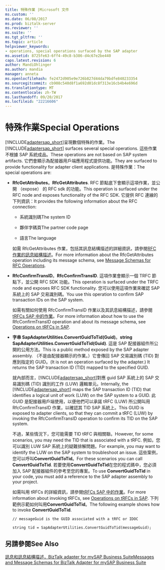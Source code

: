 ```yaml
---
title: 特殊作業 |Microsoft 文件
ms.custom: ''
ms.date: 06/08/2017
ms.prod: biztalk-server
ms.reviewer: ''
ms.suite: ''
ms.tgt_pltfrm: ''
ms.topic: article
helpviewer_keywords:
- operations, special operations surfaced by the SAP adapter
ms.assetid: 8725fe63-6ff4-49c8-b386-d4c67e2be440
caps.latest.revision: 6
author: MandiOhlinger
ms.author: mandia
manager: anneta
ms.openlocfilehash: fe2472d905e9e726b827d44da79bdfe840233354
ms.sourcegitcommit: cb908c540d8f1a692d01dc8f313e16cb4b4e696d
ms.translationtype: MT
ms.contentlocale: zh-TW
ms.lasthandoff: 09/20/2017
ms.locfileid: "22216606"
---
```

# <a name="special-operations"></a><span data-ttu-id="cb248-102">特殊作業</span><span class="sxs-lookup"><span data-stu-id="cb248-102">Special Operations</span></span>
<span data-ttu-id="cb248-103">[!INCLUDE[adaptersap_short](../../includes/adaptersap-short-md.md)]呈現數個特殊的作業。</span><span class="sxs-lookup"><span data-stu-id="cb248-103">The [!INCLUDE[adaptersap_short](../../includes/adaptersap-short-md.md)] surfaces several special operations.</span></span> <span data-ttu-id="cb248-104">這些作業不根據 SAP 系統成品。</span><span class="sxs-lookup"><span data-stu-id="cb248-104">These operations are not based on SAP system artifacts.</span></span> <span data-ttu-id="cb248-105">它們會顯示為配接器用戶端應用程式提供功能。</span><span class="sxs-lookup"><span data-stu-id="cb248-105">They are surfaced to provide functionality for adapter client applications.</span></span> <span data-ttu-id="cb248-106">是特殊作業：</span><span class="sxs-lookup"><span data-stu-id="cb248-106">The special operations are:</span></span>  
  
-   <span data-ttu-id="cb248-107">**RfcGetAttributes**。</span><span class="sxs-lookup"><span data-stu-id="cb248-107">**RfcGetAttributes**.</span></span> <span data-ttu-id="cb248-108">RFC 節點底下會顯示這項作業，並公開 （expose） 的 RFC sdk 的功能。</span><span class="sxs-lookup"><span data-stu-id="cb248-108">This operation is surfaced under the RFC node and exposes functionality of the RFC SDK.</span></span> <span data-ttu-id="cb248-109">它提供 RFC 連線的下列資訊：</span><span class="sxs-lookup"><span data-stu-id="cb248-109">It provides the following information about the RFC connection:</span></span>  
  
    -   <span data-ttu-id="cb248-110">系統識別碼</span><span class="sxs-lookup"><span data-stu-id="cb248-110">The system ID</span></span>  
  
    -   <span data-ttu-id="cb248-111">夥伴字碼頁</span><span class="sxs-lookup"><span data-stu-id="cb248-111">The partner code page</span></span>  
  
    -   <span data-ttu-id="cb248-112">語言</span><span class="sxs-lookup"><span data-stu-id="cb248-112">The language</span></span>  
  
     <span data-ttu-id="cb248-113">如需 RfcGetAttributes 作業，包括其訊息結構描述的詳細資訊，請參閱[RFC 作業的訊息結構描述](../../adapters-and-accelerators/adapter-sap/message-schemas-for-rfc-operations.md)。</span><span class="sxs-lookup"><span data-stu-id="cb248-113">For more information about the RfcGetAttributes operation including its message schema, see [Message Schemas for RFC Operations](../../adapters-and-accelerators/adapter-sap/message-schemas-for-rfc-operations.md).</span></span>  
  
-   <span data-ttu-id="cb248-114">**RfcConfirmTransID**。</span><span class="sxs-lookup"><span data-stu-id="cb248-114">**RfcConfirmTransID**.</span></span> <span data-ttu-id="cb248-115">這項作業會顯示一個 TRFC 節點下，並公開 RFC SDK 功能。</span><span class="sxs-lookup"><span data-stu-id="cb248-115">This operation is surfaced under the TRFC node and exposes RFC SDK functionality.</span></span> <span data-ttu-id="cb248-116">您可以使用這項作業來確認 SAP 系統上的 SAP 交易識別碼。</span><span class="sxs-lookup"><span data-stu-id="cb248-116">You use this operation to confirm SAP transaction IDs on the SAP system.</span></span>  
  
     <span data-ttu-id="cb248-117">如需有關如何使用 RfcConfirmTransID 作業以及其訊息結構描述，請參閱[tRFCs SAP 中的作業](../../adapters-and-accelerators/adapter-sap/operations-on-trfcs-in-sap.md)。</span><span class="sxs-lookup"><span data-stu-id="cb248-117">For more information about how to use the RfcConfirmTransID operation and about its message schema, see [Operations on tRFCs in SAP](../../adapters-and-accelerators/adapter-sap/operations-on-trfcs-in-sap.md).</span></span>  
  
-   <span data-ttu-id="cb248-118">**字串 SapAdapterUtilities.ConvertGuidToTid(Guid)**。</span><span class="sxs-lookup"><span data-stu-id="cb248-118">**string SapAdapterUtilities.ConvertGuidToTid(Guid)**.</span></span> <span data-ttu-id="cb248-119">這是 SAP 配接器組件所公開的公用方法。</span><span class="sxs-lookup"><span data-stu-id="cb248-119">This is a public method exposed by the SAP adapter assembly.</span></span> <span data-ttu-id="cb248-120">（不是由配接器顯示的作業。）它會傳回 SAP 交易識別碼 (TID) 對應到指定的 GUID。</span><span class="sxs-lookup"><span data-stu-id="cb248-120">(It is not an operation surfaced by the adapter.) It returns the SAP transaction ID (TID) mapped to the specified GUID.</span></span>  
  
     <span data-ttu-id="cb248-121">就內部而言，[!INCLUDE[adaptersap_short](../../includes/adaptersap-short-md.md)]對應 guid SAP 系統上的 SAP 交易識別碼 (TID) 識別的工作 (LUW) 邏輯單元。</span><span class="sxs-lookup"><span data-stu-id="cb248-121">Internally, the [!INCLUDE[adaptersap_short](../../includes/adaptersap-short-md.md)] maps the SAP transaction ID (TID) that identifies a logical unit of work (LUW) on the SAP system to a GUID.</span></span> <span data-ttu-id="cb248-122">此 GUID 是配接器用戶端使用，以便他們可以承諾 tRFC (LUW) 所公開叫用 RfcConfirmTransID 作業，以確認其 TID SAP 系統上。</span><span class="sxs-lookup"><span data-stu-id="cb248-122">This GUID is exposed to adapter clients, so that they can commit a tRFC (LUW) by invoking the RfcConfirmTransID operation to confirm its TID on the SAP system.</span></span>  
  
     <span data-ttu-id="cb248-123">不過，某些情況下，您可能需要 TID tRFC 與相關聯。</span><span class="sxs-lookup"><span data-stu-id="cb248-123">However, for some scenarios, you may need the TID that is associated with a tRFC.</span></span> <span data-ttu-id="cb248-124">例如，您可以識別 LUW SAP 系統上的疑難排解問題。</span><span class="sxs-lookup"><span data-stu-id="cb248-124">For example, you may want to identify the LUW on the SAP system to troubleshoot an issue.</span></span> <span data-ttu-id="cb248-125">這些案例，您可以呼叫**ConvertGuidToTid**。</span><span class="sxs-lookup"><span data-stu-id="cb248-125">For these scenarios you can call **ConvertGuidToTid**.</span></span> <span data-ttu-id="cb248-126">若要使用**ConvertGuidToTid**在您的程式碼中，您必須加入 SAP 配接器組件的參考至您的專案。</span><span class="sxs-lookup"><span data-stu-id="cb248-126">To use **ConvertGuidToTid** in your code, you must add a reference to the SAP adapter assembly to your project.</span></span>  
  
     <span data-ttu-id="cb248-127">如需叫用 tRFCs 的詳細資訊，請參閱[tRFCs SAP 中的作業](../../adapters-and-accelerators/adapter-sap/operations-on-trfcs-in-sap.md)。</span><span class="sxs-lookup"><span data-stu-id="cb248-127">For more information about invoking tRFCs, see [Operations on tRFCs in SAP](../../adapters-and-accelerators/adapter-sap/operations-on-trfcs-in-sap.md).</span></span> <span data-ttu-id="cb248-128">下列範例示範如何叫用**ConvertGuidToTid**。</span><span class="sxs-lookup"><span data-stu-id="cb248-128">The following example shows how to invoke **ConvertGuidToTid**.</span></span>  
  
    ```  
    // messageGuid is the GUID associated with a tRFC or IDOC  
  
    string tid = SapAdapterUtilities.ConvertGuidToTid(messageGuid);  
    ```  
  
## <a name="see-also"></a><span data-ttu-id="cb248-129">另請參閱</span><span class="sxs-lookup"><span data-stu-id="cb248-129">See Also</span></span>  
 [<span data-ttu-id="cb248-130">訊息和訊息結構描述，BizTalk adapter for mySAP Business Suite</span><span class="sxs-lookup"><span data-stu-id="cb248-130">Messages and Message Schemas for BizTalk Adapter for mySAP Business Suite</span></span>](../../adapters-and-accelerators/adapter-sap/messages-and-message-schemas-for-biztalk-adapter-for-mysap-business-suite.md)